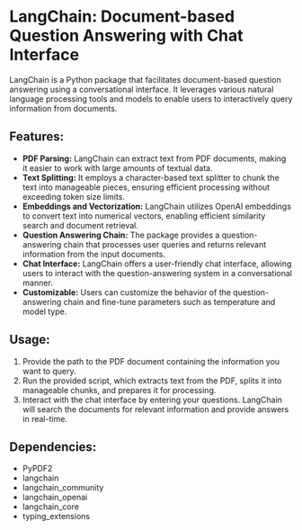 <h1>LangChain: Document-based Question Answering with Chat Interface</h1>
<p>LangChain is a Python package that facilitates document-based question answering using a conversational interface. It leverages various natural language processing tools and models to enable users to interactively query information from documents.</p>

<h2>Features:</h2>
<ul>
  <li><strong>PDF Parsing:</strong> LangChain can extract text from PDF documents, making it easier to work with large amounts of textual data.</li>
  <li><strong>Text Splitting:</strong> It employs a character-based text splitter to chunk the text into manageable pieces, ensuring efficient processing without exceeding token size limits.</li>
  <li><strong>Embeddings and Vectorization:</strong> LangChain utilizes OpenAI embeddings to convert text into numerical vectors, enabling efficient similarity search and document retrieval.</li>
  <li><strong>Question Answering Chain:</strong> The package provides a question-answering chain that processes user queries and returns relevant information from the input documents.</li>
  <li><strong>Chat Interface:</strong> LangChain offers a user-friendly chat interface, allowing users to interact with the question-answering system in a conversational manner.</li>
  <li><strong>Customizable:</strong> Users can customize the behavior of the question-answering chain and fine-tune parameters such as temperature and model type.</li>
</ul>

<h2>Usage:</h2>
<ol>
  <li>Provide the path to the PDF document containing the information you want to query.</li>
  <li>Run the provided script, which extracts text from the PDF, splits it into manageable chunks, and prepares it for processing.</li>
  <li>Interact with the chat interface by entering your questions. LangChain will search the documents for relevant information and provide answers in real-time.</li>
</ol>

<h2>Dependencies:</h2>
<ul>
  <li>PyPDF2</li>
  <li>langchain</li>
  <li>langchain_community</li>
  <li>langchain_openai</li>
  <li>langchain_core</li>
  <li>typing_extensions</li>
</ul>

